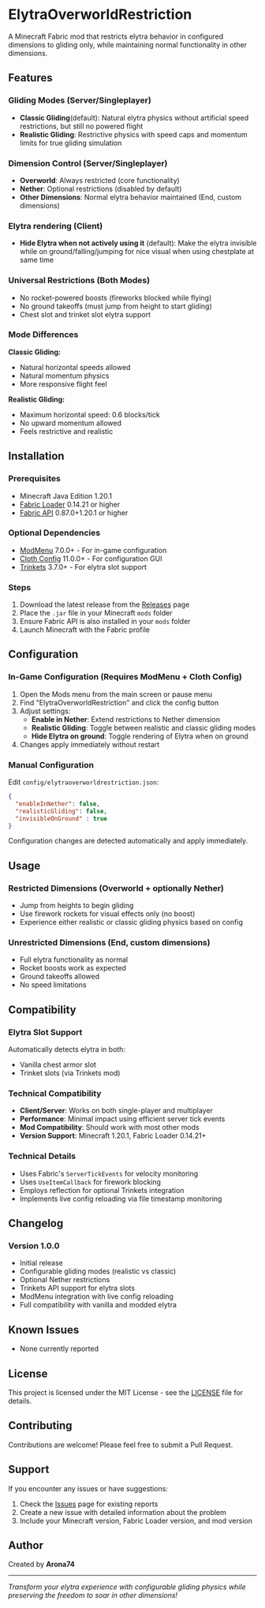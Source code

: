 # ElytraOverworldRestriction

A Minecraft Fabric mod that restricts elytra behavior in configured dimensions to gliding only, while maintaining normal functionality in other dimensions.

## Features

### **Gliding Modes** (Server/Singleplayer)
- **Classic Gliding**(default): Natural elytra physics without artificial speed restrictions, but still no powered flight
- **Realistic Gliding**: Restrictive physics with speed caps and momentum limits for true gliding simulation

### **Dimension Control** (Server/Singleplayer)
- **Overworld**: Always restricted (core functionality)
- **Nether**: Optional restrictions (disabled by default)
- **Other Dimensions**: Normal elytra behavior maintained (End, custom dimensions)

### **Elytra rendering** (Client)
- **Hide Elytra when not actively using it** (default): Make the elytra invisible while on ground/falling/jumping for nice visual when using chestplate at same time

### **Universal Restrictions** (Both Modes)
- No rocket-powered boosts (fireworks blocked while flying)
- No ground takeoffs (must jump from height to start gliding)
- Chest slot and trinket slot elytra support

### **Mode Differences**
**Classic Gliding:**
- Natural horizontal speeds allowed
- Natural momentum physics
- More responsive flight feel

**Realistic Gliding:**
- Maximum horizontal speed: 0.6 blocks/tick
- No upward momentum allowed
- Feels restrictive and realistic

## Installation

### Prerequisites
- Minecraft Java Edition 1.20.1
- [Fabric Loader](https://fabricmc.net/use/installer/) 0.14.21 or higher
- [Fabric API](https://modrinth.com/mod/fabric-api) 0.87.0+1.20.1 or higher

### Optional Dependencies
- [ModMenu](https://modrinth.com/mod/modmenu) 7.0.0+ - For in-game configuration
- [Cloth Config](https://modrinth.com/mod/cloth-config) 11.0.0+ - For configuration GUI
- [Trinkets](https://modrinth.com/mod/trinkets) 3.7.0+ - For elytra slot support

### Steps
1. Download the latest release from the [Releases](../../releases) page
2. Place the `.jar` file in your Minecraft `mods` folder
3. Ensure Fabric API is also installed in your `mods` folder
4. Launch Minecraft with the Fabric profile

## Configuration

### **In-Game Configuration** (Requires ModMenu + Cloth Config)
1. Open the Mods menu from the main screen or pause menu
2. Find "ElytraOverworldRestriction" and click the config button
3. Adjust settings:
   - **Enable in Nether**: Extend restrictions to Nether dimension
   - **Realistic Gliding**: Toggle between realistic and classic gliding modes
   - **Hide Elytra on ground**: Toggle rendering of Elytra when on ground
4. Changes apply immediately without restart

### **Manual Configuration**
Edit `config/elytraoverworldrestriction.json`:
```json
{
  "enableInNether": false,
  "realisticGliding": false,
  "invisibleOnGround" : true
}
```

Configuration changes are detected automatically and apply immediately.

## Usage

### **Restricted Dimensions** (Overworld + optionally Nether)
- Jump from heights to begin gliding
- Use firework rockets for visual effects only (no boost)
- Experience either realistic or classic gliding physics based on config

### **Unrestricted Dimensions** (End, custom dimensions)
- Full elytra functionality as normal
- Rocket boosts work as expected
- Ground takeoffs allowed
- No speed limitations

## Compatibility

### **Elytra Slot Support**
Automatically detects elytra in both:
- Vanilla chest armor slot
- Trinket slots (via Trinkets mod)

### **Technical Compatibility**
- **Client/Server**: Works on both single-player and multiplayer
- **Performance**: Minimal impact using efficient server tick events
- **Mod Compatibility**: Should work with most other mods
- **Version Support**: Minecraft 1.20.1, Fabric Loader 0.14.21+

### Technical Details
- Uses Fabric's `ServerTickEvents` for velocity monitoring
- Uses `UseItemCallback` for firework blocking
- Employs reflection for optional Trinkets integration
- Implements live config reloading via file timestamp monitoring

## Changelog

### Version 1.0.0
- Initial release
- Configurable gliding modes (realistic vs classic)
- Optional Nether restrictions
- Trinkets API support for elytra slots
- ModMenu integration with live config reloading
- Full compatibility with vanilla and modded elytra

## Known Issues

- None currently reported

## License

This project is licensed under the MIT License - see the [LICENSE](LICENSE) file for details.

## Contributing

Contributions are welcome! Please feel free to submit a Pull Request.

## Support

If you encounter any issues or have suggestions:
1. Check the [Issues](../../issues) page for existing reports
2. Create a new issue with detailed information about the problem
3. Include your Minecraft version, Fabric Loader version, and mod version

## Author

Created by **Arona74**

---

*Transform your elytra experience with configurable gliding physics while preserving the freedom to soar in other dimensions!*
